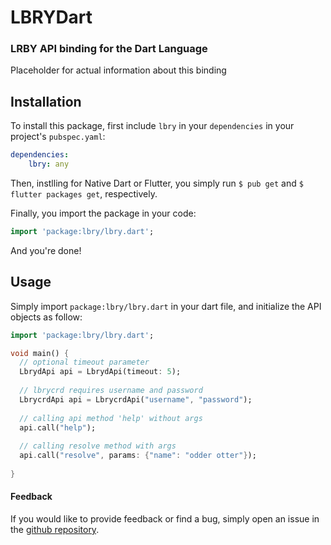 # LBRYDart
### LRBY API binding for the Dart Language

Placeholder for actual information about this binding

## Installation 


To install this package, first include `lbry` in your 
`dependencies` in your project's `pubspec.yaml`:

```yaml
dependencies:
    lbry: any
```

Then, instlling for Native Dart or Flutter, you simply
run `$ pub get` and `$ flutter packages get`, respectively.

Finally, you import the package in your code:

```Dart
import 'package:lbry/lbry.dart';
```

And you're done!


## Usage

Simply import `package:lbry/lbry.dart` in your
dart file, and initialize the API objects as follow:

```dart
import 'package:lbry/lbry.dart';

void main() {
  // optional timeout parameter
  LbrydApi api = LbrydApi(timeout: 5);
  
  // lbrycrd requires username and password
  LbrycrdApi api = LbrycrdApi("username", "password");
  
  // calling api method 'help' without args
  api.call("help");
  
  // calling resolve method with args
  api.call("resolve", params: {"name": "odder otter"});
  
}
```

#### Feedback
If you would like to provide feedback or find a bug, simply
open an issue in the [github repository](https://github.com/osilkin98/lbrydart).
